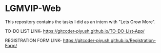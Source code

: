 # LGMVIP-Web
This repository contains the tasks I did as an intern with "Lets Grow More".

TO-DO LIST LINK- https://gitcoder-piyush.github.io/TO-DO-List-App/

REGISTRATION FORM LINK- https://gitcoder-piyush.github.io/Registration-Form/

